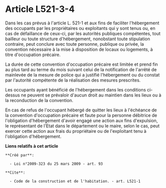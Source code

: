 # Article L521-3-4

Dans les cas prévus à l'article L. 521-1 et aux fins de faciliter l'hébergement des occupants par les propriétaires ou
exploitants qui y sont tenus ou, en cas de défaillance de ceux-ci, par les autorités publiques compétentes, tout bailleur ou
toute structure d'hébergement, nonobstant toute stipulation contraire, peut conclure avec toute personne, publique ou privée,
la convention nécessaire à la mise à disposition de locaux ou logements, à titre d'occupation précaire. 

La durée de cette convention d'occupation précaire est limitée et prend fin au plus tard au terme du mois suivant celui de la
notification de l'arrêté de mainlevée de la mesure de police qui a justifié l'hébergement ou du constat par l'autorité
compétente de la réalisation des mesures prescrites. 

Les occupants ayant bénéficié de l'hébergement dans les conditions ci-dessus ne peuvent se prévaloir d'aucun droit au
maintien dans les lieux ou à la reconduction de la convention. 

En cas de refus de l'occupant hébergé de quitter les lieux à l'échéance de la convention d'occupation précaire et faute pour
la personne débitrice de l'obligation d'hébergement d'avoir engagé une action aux fins d'expulsion, le représentant de l'Etat
dans le département ou le maire, selon le cas, peut exercer cette action aux frais du propriétaire ou de l'exploitant tenu à
l'obligation d'hébergement.

**Liens relatifs à cet article**

	**Créé par**:

	  - Loi n°2009-323 du 25 mars 2009 - art. 93

	**Cite**:

	  - Code de la construction et de l'habitation. - art. L521-1
